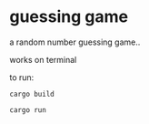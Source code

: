 # guessing game

a random number guessing game..

works on terminal

to run:

```
cargo build
```

```
cargo run
```